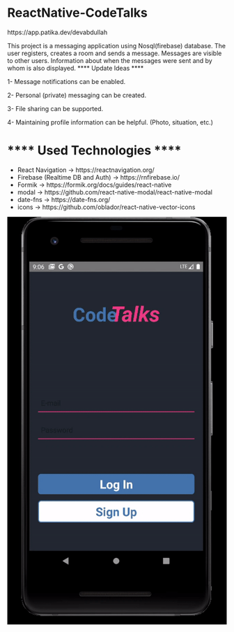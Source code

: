 # ReactNative-CodeTalks
<p> https://app.patika.dev/devabdullah </p>
This project is a messaging application using Nosql(firebase) database. The user registers, creates a room and sends a message. Messages are visible to other users. Information about when the messages were sent and by whom is also displayed.
**** Update Ideas ****
<p> 1- Message notifications can be enabled. </p>
<p> 2- Personal (private) messaging can be created. </p>
<p> 3- File sharing can be supported. </p>
<p> 4- Maintaining profile information can be helpful. (Photo, situation, etc.) </p>

<h1> **** Used Technologies **** </h1>
<ul>
  <li> React Navigation -> https://reactnavigation.org/  </li>
  <li> Firebase (Realtime DB and Auth) -> https://rnfirebase.io/  </li>
  <li> Formik -> https://formik.org/docs/guides/react-native  </li>
  <li> modal -> https://github.com/react-native-modal/react-native-modal  </li>
  <li> date-fns -> https://date-fns.org/  </li>
  <li> icons -> https://github.com/oblador/react-native-vector-icons  </li>
</ul>

![gif](https://github.com/abdullah-altunkaynak/ReactNative-CodeTalks/blob/main/codetalksgif.gif)
